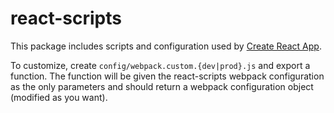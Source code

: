 # react-scripts

This package includes scripts and configuration used by [Create React App](https://github.com/facebookincubator/create-react-app).<br>

To customize, create `config/webpack.custom.{dev|prod}.js` and export a function. The function will be given the react-scripts webpack configuration as the only parameters and
should return a webpack configuration object (modified as you want).
